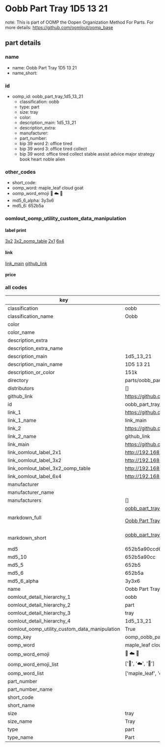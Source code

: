 # Oobb Part Tray 1D5 13 21  

note: This is part of OOMP the Oopen Organization Method For Parts. For more details: https://github.com/oomlout/oomp_base

##  part details





### name
* name: Oobb Part Tray 1D5 13 21
* name_short: 
### id
* oomp_id: oobb_part_tray_1d5_13_21
  * classification: oobb
  * type: part
  * size: tray
  * color: 
  * description_main: 1d5_13_21
  * description_extra: 
  * manufacturer: 
  * part_number: 
  * bip 39 word 2: office tired
  * bip 39 word 3: office tired collect
  * bip 39 word: office tired collect stable assist advice major strategy book heart noble alien

### other_codes
* short_code: 
* oomp_word: maple_leaf cloud goat
* oomp_word_emoji :maple_leaf: :cloud: :goat:
* md5_6_alpha: 3y3x6
* md5_6: 652b5a






### oomlout_oomp_utility_custom_data_manipulation
#### label print
[3x2](http://192.168.1.245:1112/?label=oomp%203y3x6)
[3x2_oomp_table](http://192.168.1.107:1112/?label=oomp%203y3x6)
[2x1](http://192.168.1.242:1112/?label=oomp%203y3x6)
[6x4](http://192.168.1.55:1112/?label=oomp%203y3x6)    

#### link

[link_main](https://github.com/oomlout/oomlout_oomp_current_version_messy/tree/main/parts/oobb_part_tray_1d5_13_21) [github_link](https://github.com/oomlout/oomlout_oomp_part_src/tree/main/parts/oobb_part_tray_1d5_13_21)                             

#### price







### all codes 
| key | value |  
| --- | --- |  
| classification | oobb |  
| classification_name | Oobb |  
| color |  |  
| color_name |  |  
| description_extra |  |  
| description_extra_name |  |  
| description_main | 1d5_13_21 |  
| description_main_name | 1D5 13 21 |  
| description_or_color | 151k |  
| directory | parts/oobb_part_tray_1d5_13_21 |  
| distributors | [] |  
| github_link | https://github.com/oomlout/oomlout_oomp_part_src/tree/main/parts/oobb_part_tray_1d5_13_21 |  
| id | oobb_part_tray_1d5_13_21 |  
| link_1 | https://github.com/oomlout/oomlout_oomp_current_version_messy/tree/main/parts/oobb_part_tray_1d5_13_21 |  
| link_1_name | link_main |  
| link_2 | https://github.com/oomlout/oomlout_oomp_part_src/tree/main/parts/oobb_part_tray_1d5_13_21 |  
| link_2_name | github_link |  
| link_main | https://github.com/oomlout/oomlout_oomp_current_version_messy/tree/main/parts/oobb_part_tray_1d5_13_21 |  
| link_oomlout_label_2x1 | http://192.168.1.242:1112/?label=oomp%203y3x6 |  
| link_oomlout_label_3x2 | http://192.168.1.245:1112/?label=oomp%203y3x6 |  
| link_oomlout_label_3x2_oomp_table | http://192.168.1.107:1112/?label=oomp%203y3x6 |  
| link_oomlout_label_6x4 | http://192.168.1.55:1112/?label=oomp%203y3x6 |  
| manufacturer |  |  
| manufacturer_name |  |  
| manufacturers | [] |  
| markdown_full | [oobb_part_tray_1d5_13_21](https://github.com/oomlout/oomlout_oomp_current_version_messy/tree/main/parts/oobb_part_tray_1d5_13_21)<br>[](https://github.com/oomlout/oomlout_oomp_current_version_messy/tree/main/parts/oobb_part_tray_1d5_13_21)<br>[Oobb Part Tray 1D5 13 21](https://github.com/oomlout/oomlout_oomp_current_version_messy/tree/main/parts/oobb_part_tray_1d5_13_21)<br><br> |  
| markdown_short | [oobb_part_tray_1d5_13_21](https://github.com/oomlout/oomlout_oomp_current_version_messy/tree/main/parts/oobb_part_tray_1d5_13_21)<br><br> |  
| md5 | 652b5a90ccd6d0cc1006ed3c5b38accc |  
| md5_10 | 652b5a90cc |  
| md5_5 | 652b5 |  
| md5_6 | 652b5a |  
| md5_6_alpha | 3y3x6 |  
| name | Oobb Part Tray 1D5 13 21 |  
| oomlout_detail_hierarchy_1 | oobb |  
| oomlout_detail_hierarchy_2 | part |  
| oomlout_detail_hierarchy_3 | tray |  
| oomlout_detail_hierarchy_4 | 1d5_13_21 |  
| oomlout_oomp_utility_custom_data_manipulation | True |  
| oomp_key | oomp_oobb_part_tray_1d5_13_21 |  
| oomp_word | maple_leaf cloud goat |  
| oomp_word_emoji | :maple_leaf: :cloud: :goat: |  
| oomp_word_emoji_list | [':maple_leaf:', ':cloud:', ':goat:'] |  
| oomp_word_list | ['maple_leaf', 'cloud', 'goat'] |  
| part_number |  |  
| part_number_name |  |  
| short_code |  |  
| short_name |  |  
| size | tray |  
| size_name | Tray |  
| type | part |  
| type_name | Part |  
